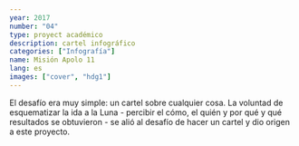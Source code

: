 ```yaml
---
year: 2017
number: "04"
type: proyect académico
description: cartel infográfico
categories: ["Infografía"]
name: Misión Apolo 11
lang: es
images: ["cover", "hdg1"]
---
```

El desafío era muy simple: un cartel sobre cualquier cosa. La voluntad de esquematizar la ida a la Luna - percibir el cómo, el quién y por qué y qué resultados se obtuvieron - se alió al desafío de hacer un cartel y dio origen a este proyecto.
